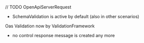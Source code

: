 // TODO
OpenApiServerRequest
- SchemaValidation is active by default (also in other scenarios)

Oas Validation now by ValidationFramework
- no control response message is created any more
